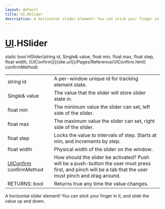 ```yaml
---
layout: default
title: UI.HSlider
description: A horizontal slider element! You can stick your finger in it, and slide the value up and down.
---
```

# [UI]({{site.url}}/Pages/Reference/UI.html).HSlider

<div class='signature' markdown='1'>
static bool HSlider(string id, Single& value, float min, float max, float step, float width, [UIConfirm]({{site.url}}/Pages/Reference/UIConfirm.html) confirmMethod)
</div>

|  |  |
|--|--|
|string id|A per-window unique id for tracking element              state.|
|Single& value|The value that the slider will store slider              state in.|
|float min|The minimum value the slider can set, left side              of the slider.|
|float max|The maximum value the slider can set, right              side of the slider.|
|float step|Locks the value to intervals of step. Starts              at min, and increments by step.|
|float width|Physical width of the slider on the window.|
|[UIConfirm]({{site.url}}/Pages/Reference/UIConfirm.html) confirmMethod|How should the slider be activated?             Push will be a push-button the user must press first, and pinch             will be a tab that the user must pinch and drag around.|
|RETURNS: bool|Returns true any time the value changes.|

A horizontal slider element! You can stick your finger
in it, and slide the value up and down.



